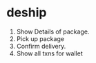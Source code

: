 # deship


1. Show Details of package.
2. Pick up package
3. Confirm delivery.
4. Show all txns for wallet
